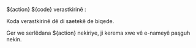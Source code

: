 ${action} ${code} verastkirinê :

Koda verastkirinê dê di saetekê de biqede.

Ger we serlêdana ${action} nekiriye, ji kerema xwe vê e-nameyê paşguh nekin.